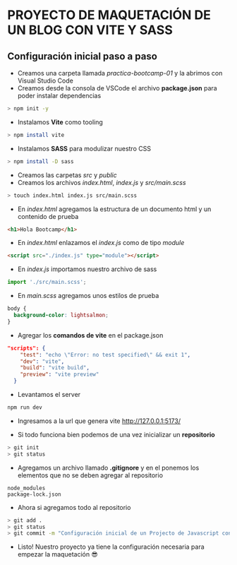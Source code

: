 # PROYECTO DE MAQUETACIÓN DE UN BLOG CON VITE Y SASS
## Configuración inicial paso a paso

- Creamos una carpeta llamada _practica-bootcamp-01_ y la abrimos con Visual Studio Code
- Creamos desde la consola de VSCode el archivo **package.json** para poder instalar dependencias
````bash
> npm init -y
````
- Instalamos **Vite** como tooling
````bash
> npm install vite
````
- Instalamos **SASS** para modulizar nuestro CSS
````bash
> npm install -D sass
````
- Creamos las carpetas _src_ y _public_
- Creamos los archivos _index.html_, _index.js_ y _src/main.scss_
````bash
> touch index.html index.js src/main.scss
````
- En _index.html_ agregamos la estructura de un documento html y un contenido de prueba
````html
<h1>Hola Bootcamp</h1>
````
- En _index.html_ enlazamos el _index.js_ como de tipo _module_
````html
<script src="./index.js" type="module"></script>
````
- En _index.js_ importamos nuestro archivo de sass
````js
import './src/main.scss';
````
- En _main.scss_ agregamos unos estilos de prueba
````css
body {
  background-color: lightsalmon;
}
````
- Agregar los **comandos de vite** en el package.json
````json
"scripts": {
    "test": "echo \"Error: no test specified\" && exit 1",
    "dev": "vite",
    "build": "vite build",
    "preview": "vite preview"
  }
````
- Levantamos el server
````bash
npm run dev
````
- Ingresamos a la url que genera vite http://127.0.0.1:5173/

- Si todo funciona bien podemos de una vez inicializar un **repositorio**
````bash
> git init
> git status
````

- Agregamos un archivo llamado **.gitignore** y en el ponemos los elementos que no se deben agregar al repositorio
````
node_modules
package-lock.json
````
- Ahora si agregamos todo al repositorio
````bash
> git add .
> git status
> git commit -m "Configuración inicial de un Projecto de Javascript con Vite y SASS"
````
- Listo! Nuestro proyecto ya tiene la configuración necesaria para empezar la maquetación 😎